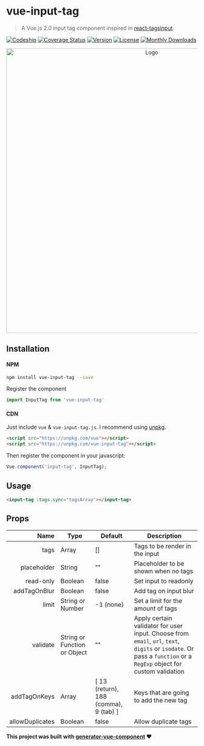 # vue-input-tag
> A Vue.js 2.0 input tag component inspired in [react-tagsinput](https://github.com/olahol/react-tagsinput)

[![Codeship](https://img.shields.io/codeship/3a192ae0-9502-0134-8f6e-1e693cf3975e/master.svg)]()
[![Coverage Status](https://coveralls.io/repos/github/matiastucci/vue-input-tag/badge.svg?branch=master)](https://coveralls.io/github/matiastucci/vue-input-tag?branch=master)
[![Version](https://img.shields.io/npm/v/vue-input-tag.svg)](https://www.npmjs.com/package/vue-input-tag)
[![License](https://img.shields.io/npm/l/vue-input-tag.svg)](https://www.npmjs.com/package/vue-input-tag)
[![Monthly Downloads](https://img.shields.io/npm/dm/vue-input-tag.svg)](https://www.npmjs.com/package/vue-input-tag)

<p align="center">
  <img src="demo.gif" width="750" alt="Logo"/>
</p>

## Installation

#### NPM

```bash
npm install vue-input-tag --save
```

Register the component

```js
import InputTag from 'vue-input-tag'
```

#### CDN

Just include `vue` & `vue-input-tag.js`. I recommend using [unpkg](https://unpkg.com/#/).

```html
<script src="https://unpkg.com/vue"></script>
<script src="https://unpkg.com/vue-input-tag"></script>
```

Then register the component in your javascript:

```js
Vue.component('input-tag', InputTag);
```

## Usage

```html
<input-tag :tags.sync="tagsArray"></input-tag>
```

## Props
| Name | Type | Default | Description |
| ---:| --- | ---| --- |
| tags | Array | [] | Tags to be render in the input |
| placeholder | String | "" | Placeholder to be shown when no tags |
| read-only | Boolean | false | Set input to readonly |
| addTagOnBlur | Boolean | false | Add tag on input blur |
| limit | String or Number | -1 (none) | Set a limit for the amount of tags |
| validate | String or Function or Object | "" | Apply certain validator for user input. Choose from `email`, `url`, `text`, `digits` or `isodate`. Or pass a `function` or a `RegExp` object for custom validation |
| addTagOnKeys | Array | [ 13 (return), 188 (comma), 9 (tab) ] | Keys that are going to add the new tag
| allowDuplicates | Boolean | false | Allow duplicate tags

**This project was built with [generator-vue-component](https://github.com/ianaya89/generator-vue-component) ❤️**

